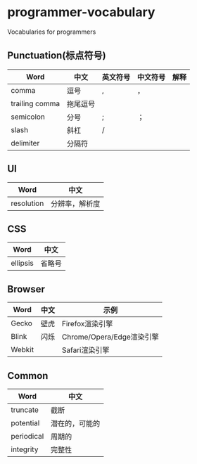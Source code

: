 # programmer-vocabulary
Vocabularies for programmers

## Punctuation(标点符号)

| Word            | 中文     | 英文符号 | 中文符号 | 解释 |
| ----            | ------  | ------- | ------- | --- |
| comma           | 逗号     | ,       | ，      |     |
| trailing comma  | 拖尾逗号  |        |          |     |
| semicolon       | 分号     | ;       | ；       |     |
| slash           | 斜杠     | /       |         |      |
| delimiter       | 分隔符   |         |         |       |

## UI

| Word | 中文 |
| ---- | ---- |
| resolution | 分辨率，解析度 |

## CSS

| Word | 中文 |
| ---- | --- |
| ellipsis | 省略号 |

## Browser

| Word | 中文 | 示例 |
| ---- | ---- | ---- |
| Gecko | 壁虎 | Firefox渲染引擎 |
| Blink | 闪烁 | Chrome/Opera/Edge渲染引擎 |
| Webkit |    | Safari渲染引擎 |

## Common

| Word | 中文 |
| ---- | ---- |
| truncate | 截断 |
| potential | 潜在的，可能的 |
| periodical | 周期的 |
| integrity | 完整性 |
